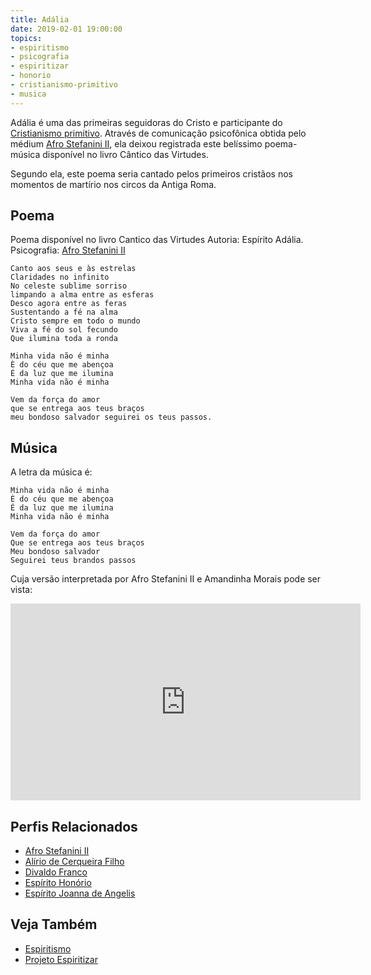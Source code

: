 ```yaml
---
title: Adália
date: 2019-02-01 19:00:00
topics: 
- espiritismo
- psicografia
- espiritizar
- honorio
- cristianismo-primitivo
- musica
---
```


Adália é uma das primeiras seguidoras do Cristo e participante do [Cristianismo
primitivo](/sobre/cristianismo-primitivo). Através de comunicação psicofônica
obtida pelo médium [Afro Stefanini II](/bio/afro-stefanini), ela deixou
registrada este belíssimo poema-música disponível no livro Cântico das
Virtudes.

Segundo ela, este poema seria cantado pelos primeiros cristãos nos momentos de
martírio nos circos da Antiga Roma.

## Poema
Poema disponível no livro Cantico das Virtudes
Autoria: Espírito Adália.
Psicografia: [Afro Stefanini II](/bio/afro-stefanini)

```
Canto aos seus e às estrelas
Claridades no infinito
No celeste sublime sorriso
limpando a alma entre as esferas
Desco agora entre as feras
Sustentando a fé na alma
Cristo sempre em todo o mundo
Viva a fé do sol fecundo 
Que ilumina toda a ronda

Minha vida não é minha
È do céu que me abençoa
É da luz que me ilumina
Minha vida não é minha

Vem da força do amor
que se entrega aos teus braços
meu bondoso salvador seguirei os teus passos.
```

## Música
A letra da música é:

```
Minha vida não é minha
È do céu que me abençoa
É da luz que me ilumina
Minha vida não é minha

Vem da força do amor
Que se entrega aos teus braços
Meu bondoso salvador 
Seguirei teus brandos passos
```

Cuja versão interpretada por Afro Stefanini II e Amandinha Morais pode ser
vista:
<iframe width="560" height="315" src="https://www.youtube.com/embed/P9Bn317_IIE" frameborder="0" allow="accelerometer; autoplay; encrypted-media; gyroscope; picture-in-picture" allowfullscreen></iframe>

## Perfis Relacionados
* [Afro Stefanini II](/bio/afro-stefanini)
* [Alírio de Cerqueira Filho](../alirio-de-cerqueira-filho)  
* [Divaldo Franco](../divaldo-franco)  
* [Espírito Honório](../honorio)  
* [Espírito Joanna de Angelis](../joanna-de-angelis)  

## Veja Também
* [Espiritismo](/espiritismo)  
* [Projeto Espiritizar](/sobre/espiritizar)  
